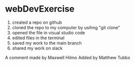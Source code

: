 # webDevExercise

1. created a repo on github
2. cloned the repo to my computer by usihng "git clone"
3. opened  the file in visual studio code
4. edited files in the terminal
5. saved my work to the main branch
6. shared my work on slack

A comment made by Maxwell Hilmo
Added by Matthew Tubbs